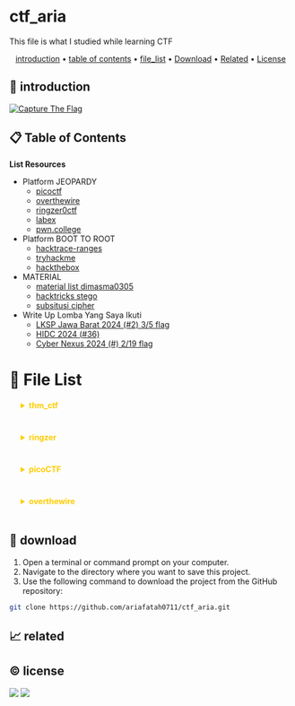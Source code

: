 # ctf_aria

This file is what I studied while learning CTF

<p align="center">
  <a href="#introduction">introduction</a> •
  <a href="#table-of-contents">table of contents</a> •
  <a href="#file-list">file_list</a> •
  <a href="#download">Download</a> •
  <a href="#related">Related</a> •
  <a href="#license">License</a>
</p>

<p id="introduction"></p>

## 🚀 introduction

<p align="left"> 
  <a href="#">
    <img alt="Capture The Flag" src="https://img.shields.io/badge/-Capture%20The%20Flag-FF5733?style=flat-square&logo=flag&logoColor=white" />
  </a>
</p>

<p id="table-of-contents"></p>

## 📋 Table of Contents

<b>List Resources</b>

<ul>
  <li>Platform JEOPARDY<ul>
    <li><a href="https://play.picoctf.org">picoctf</a></li>
    <li><a href="https://overthewire.org">overthewire</a></li>
    <li><a href="https://ringzer0ctf.com">ringzer0ctf</a></li>
    <li><a href="https://labex.io">labex</a></li>
    <li><a href="https://pwn.college">pwn.college</a></li>
  </ul></li>
  <li>Platform BOOT TO ROOT<ul>
    <li><a href="https://hacktrace-ranges.id">hacktrace-ranges</a></li>
    <li><a href="https://tryhackme.com">tryhackme</a></li>
    <li><a href="https:/www.hackthebox.com">hackthebox</a></li>
  </ul></li>
  <li>MATERIAL<ul>
    <li><a href="https://dimasma0305.github.io/Cyber-Security-Learning-Resources/Resource_List/Link_Bermanfaat">material list dimasma0305</a></li>
    <li><a href="https://book.hacktricks.xyz/crypto-and-stego/stego-tricks">hacktricks stego</a></li>
    <li><a href="https://www.quipqiup.com/">subsitusi cipher</a></li>
  </ul></li>
   <li>Write Up Lomba Yang Saya Ikuti<ul>
    <li><a href="https://drive.google.com/drive/folders/1vyxHyRjd-YIiS12Yys3Tfl03jCzN8Q5a?usp=sharing">LKSP Jawa Barat 2024 (#2) 3/5 flag</a></li>
    <li><a href="https://drive.google.com/drive/folders/1BdVNx5qjON1tRhbKsVNTvZAf4j1kbIcK?usp=sharing">HIDC 2024 (#36)</a></li>
    <li><a href="https://drive.google.com/drive/folders/1tWKEWgygs_bMwF3wFQvLpKDsLTb0dqCA?usp=sharing">Cyber Nexus 2024 (#) 2/19 flag</a></li>
  </ul></li>
</ul>

<p id="file-list"></p>

# 📄 File List

<details>
<summary style='margin: 20px; color: #fc0;'><b>thm_ctf</b></summary>
<ul>
  <li><a href='thm_ctf/E1_bounty%20hacker.html'>E1_bounty hacker</a></li>
  <li><a href='thm_ctf/E1_rootme.html'>E1_rootme</a></li>
  <li><a href='thm_ctf/E2_basic_pentesting.html'>E2_basic_pentesting</a></li>
  <li><a href='thm_ctf/_step_by_step.html'>_step_by_step</a></li>
</ul>
</details>

<details>
<summary style='margin: 20px; color: #fc0;'><b>ringzer</b></summary>
<details>
<summary><b>Jail_Escaping</b></summary>
<ul>
  <li><a href='ringzer/Jail_Escaping/bash%20jail%201.html'>bash jail 1</a></li>
  <li><a href='ringzer/Jail_Escaping/bash%20jail%202.html'>bash jail 2</a></li>
  <li><a href='ringzer/Jail_Escaping/bash%20jail%203%20un.html'>bash jail 3 un</a></li>
</ul>
</details>

<details>
<summary><b>cryptography</b></summary>
<ul>
  <li><a href='ringzer/cryptography/1_File%20recovery.html'>1_File recovery</a></li>
  <li><a href='ringzer/cryptography/1_Some%20martian%20message.html'>1_Some martian message</a></li>
  <li><a href='ringzer/cryptography/1_You%20re%20drunk.html'>1_You re drunk</a></li>
  <li><a href='ringzer/cryptography/2_Martian%20message%20part%202.html'>2_Martian message part 2</a></li>
  <li><a href='ringzer/cryptography/2_Public%20key%20recovery.html'>2_Public key recovery</a></li>
  <li><a href='ringzer/cryptography/3_I%20Lost%20my%20password%20can%20you%20find%20it.html'>3_I Lost my password can you find it</a></li>
  <li><a href='ringzer/cryptography/3_Martian%20message%20part%203.html'>3_Martian message part 3</a></li>
  <li><a href='ringzer/cryptography/4_Encrypted%20ZIP%20un.html'>4_Encrypted ZIP un</a></li>
</ul>
</details>

</details>

<details>
<summary style='margin: 20px; color: #fc0;'><b>picoCTF</b></summary>
<details>
<summary><b>web_exploit</b></summary>
<ul>
  <li><a href='picoCTF/web_exploit/E_Bookmarklet.html'>E_Bookmarklet</a></li>
  <li><a href='picoCTF/web_exploit/E_Cookies.html'>E_Cookies</a></li>
  <li><a href='picoCTF/web_exploit/E_GET_aHEAD.html'>E_GET_aHEAD</a></li>
  <li><a href='picoCTF/web_exploit/E_Includes.html'>E_Includes</a></li>
  <li><a href='picoCTF/web_exploit/E_Insp3ct0r.html'>E_Insp3ct0r</a></li>
  <li><a href='picoCTF/web_exploit/E_Inspect_HTML.html'>E_Inspect_HTML</a></li>
  <li><a href='picoCTF/web_exploit/E_IntroToBurp.html'>E_IntroToBurp</a></li>
  <li><a href='picoCTF/web_exploit/E_Local%20Authority.html'>E_Local Authority</a></li>
  <li><a href='picoCTF/web_exploit/E_Scavenger%20Hunt.html'>E_Scavenger Hunt</a></li>
  <li><a href='picoCTF/web_exploit/E_Unminify.html'>E_Unminify</a></li>
  <li><a href='picoCTF/web_exploit/E_WebDecode.html'>E_WebDecode</a></li>
  <li><a href='picoCTF/web_exploit/E_dont-use-client-side.html'>E_dont-use-client-side</a></li>
  <li><a href='picoCTF/web_exploit/E_logon.html'>E_logon</a></li>
  <li><a href='picoCTF/web_exploit/E_where%20are%20the%20robots.html'>E_where are the robots</a></li>
  <li><a href='picoCTF/web_exploit/M_picobrowser.html'>M_picobrowser</a></li>
</ul>
</details>

<details>
<summary><b>reverse</b></summary>
<ul>
  <li><a href='picoCTF/reverse/E_Transformation.html'>E_Transformation</a></li>
  <li><a href='picoCTF/reverse/E_vault-door-training.html'>E_vault-door-training</a></li>
  <li><a href='picoCTF/reverse/M_GDB%20baby%20step%201.html'>M_GDB baby step 1</a></li>
  <li><a href='picoCTF/reverse/M_Packer.html'>M_Packer</a></li>
  <li><a href='picoCTF/reverse/M_un_GDB%20baby%20step%202.html'>M_un_GDB baby step 2</a></li>
</ul>
</details>

<details>
<summary><b>forensics</b></summary>
<ul>
  <li><a href='picoCTF/forensics/E_CanYouSee.html'>E_CanYouSee</a></li>
  <li><a href='picoCTF/forensics/E_Glory%20of%20the%20Garden.html'>E_Glory of the Garden</a></li>
  <li><a href='picoCTF/forensics/E_Scan%20Surprise.html'>E_Scan Surprise</a></li>
  <li><a href='picoCTF/forensics/E_Secret%20of%20the%20Polyglot.html'>E_Secret of the Polyglot</a></li>
  <li><a href='picoCTF/forensics/E_Verify.html'>E_Verify</a></li>
  <li><a href='picoCTF/forensics/E_information.html'>E_information</a></li>
  <li><a href='picoCTF/forensics/M_un_PcapPoisoning.html'>M_un_PcapPoisoning</a></li>
</ul>
</details>

<details>
<summary><b>cryptography</b></summary>
<ul>
  <li><a href='picoCTF/cryptography/E_13.html'>E_13</a></li>
  <li><a href='picoCTF/cryptography/E_Mod%2026.html'>E_Mod 26</a></li>
  <li><a href='picoCTF/cryptography/E_The%20Numbers.html'>E_The Numbers</a></li>
  <li><a href='picoCTF/cryptography/E_interencdec.html'>E_interencdec</a></li>
  <li><a href='picoCTF/cryptography/M_Easy1.html'>M_Easy1</a></li>
  <li><a href='picoCTF/cryptography/M_Mind%20your%20Ps%20and%20Qs.html'>M_Mind your Ps and Qs</a></li>
  <li><a href='picoCTF/cryptography/M_Mr-Worldwide.html'>M_Mr-Worldwide</a></li>
  <li><a href='picoCTF/cryptography/M_So%20Meta.html'>M_So Meta</a></li>
  <li><a href='picoCTF/cryptography/M_Vigenere.html'>M_Vigenere</a></li>
  <li><a href='picoCTF/cryptography/M_caesar.html'>M_caesar</a></li>
  <li><a href='picoCTF/cryptography/M_rotation.html'>M_rotation</a></li>
  <li><a href='picoCTF/cryptography/M_substitution0.html'>M_substitution0</a></li>
  <li><a href='picoCTF/cryptography/M_substitution1.html'>M_substitution1</a></li>
  <li><a href='picoCTF/cryptography/M_substitution2.html'>M_substitution2</a></li>
  <li><a href='picoCTF/cryptography/M_un_Mini%20RSA.html'>M_un_Mini RSA</a></li>
  <li><a href='picoCTF/cryptography/M_un_morse-code.html'>M_un_morse-code</a></li>
</ul>
</details>

<details>
<summary><b>general</b></summary>
<ul>
  <li><a href='picoCTF/general/E_2Warm.html'>E_2Warm</a></li>
  <li><a href='picoCTF/general/E_Bases.html'>E_Bases</a></li>
  <li><a href='picoCTF/general/E_Big%20Zip.html'>E_Big Zip</a></li>
  <li><a href='picoCTF/general/E_Binary%20Search.html'>E_Binary Search</a></li>
  <li><a href='picoCTF/general/E_Blame%20Game.html'>E_Blame Game</a></li>
  <li><a href='picoCTF/general/E_Codebook.html'>E_Codebook</a></li>
  <li><a href='picoCTF/general/E_Collaborative%20Development.html'>E_Collaborative Development</a></li>
  <li><a href='picoCTF/general/E_Commitment%20Issues.html'>E_Commitment Issues</a></li>
  <li><a href='picoCTF/general/E_First%20Find.html'>E_First Find</a></li>
  <li><a href='picoCTF/general/E_First%20Grep.html'>E_First Grep</a></li>
  <li><a href='picoCTF/general/E_Glitch%20Cat.html'>E_Glitch Cat</a></li>
  <li><a href='picoCTF/general/E_HashingJobApp.html'>E_HashingJobApp</a></li>
  <li><a href='picoCTF/general/E_Lets%20Warm%20Up.html'>E_Lets Warm Up</a></li>
  <li><a href='picoCTF/general/E_Magikarp%20Ground%20Mission.html'>E_Magikarp Ground Mission</a></li>
  <li><a href='picoCTF/general/E_Nice%20netcat.html'>E_Nice netcat</a></li>
  <li><a href='picoCTF/general/E_Obedient%20Cat.html'>E_Obedient Cat</a></li>
  <li><a href='picoCTF/general/E_PW%20Crack%201.html'>E_PW Crack 1</a></li>
  <li><a href='picoCTF/general/E_PW%20Crack%202.html'>E_PW Crack 2</a></li>
  <li><a href='picoCTF/general/E_Python%20Wrangling.html'>E_Python Wrangling</a></li>
  <li><a href='picoCTF/general/E_Static%20aint%20always%20noise.html'>E_Static aint always noise</a></li>
  <li><a href='picoCTF/general/E_Super%20SSH.html'>E_Super SSH</a></li>
  <li><a href='picoCTF/general/E_Tab,%20Tab,%20Attack.html'>E_Tab, Tab, Attack</a></li>
  <li><a href='picoCTF/general/E_Time%20Machine.html'>E_Time Machine</a></li>
  <li><a href='picoCTF/general/E_Warmed%20Up.html'>E_Warmed Up</a></li>
  <li><a href='picoCTF/general/E_Wave%20a%20flag.html'>E_Wave a flag</a></li>
  <li><a href='picoCTF/general/E_binhexa.html'>E_binhexa</a></li>
  <li><a href='picoCTF/general/E_convertme.py.html'>E_convertme.py</a></li>
  <li><a href='picoCTF/general/E_endianness.html'>E_endianness</a></li>
  <li><a href='picoCTF/general/E_fixme1.py.html'>E_fixme1.py</a></li>
  <li><a href='picoCTF/general/E_fixme2.py.html'>E_fixme2.py</a></li>
  <li><a href='picoCTF/general/E_repetitions.html'>E_repetitions</a></li>
  <li><a href='picoCTF/general/E_runme.py.html'>E_runme.py</a></li>
  <li><a href='picoCTF/general/E_strings%20it.html'>E_strings it</a></li>
  <li><a href='picoCTF/general/E_whats%20a%20net%20cat.html'>E_whats a net cat</a></li>
  <li><a href='picoCTF/general/M_ASCII%20Numbers.html'>M_ASCII Numbers</a></li>
  <li><a href='picoCTF/general/M_Based.html'>M_Based</a></li>
  <li><a href='picoCTF/general/M_PW%20Crack%203.html'>M_PW Crack 3</a></li>
  <li><a href='picoCTF/general/M_PW%20Crack%204.html'>M_PW Crack 4</a></li>
  <li><a href='picoCTF/general/M_PW%20Crack%205.html'>M_PW Crack 5</a></li>
  <li><a href='picoCTF/general/M_Permissions.html'>M_Permissions</a></li>
  <li><a href='picoCTF/general/M_Serpentine.html'>M_Serpentine</a></li>
  <li><a href='picoCTF/general/M_Specialer.html'>M_Specialer</a></li>
  <li><a href='picoCTF/general/M_chrono.html'>M_chrono</a></li>
  <li><a href='picoCTF/general/M_flag_shop.html'>M_flag_shop</a></li>
  <li><a href='picoCTF/general/M_plumbing.html'>M_plumbing</a></li>
  <li><a href='picoCTF/general/M_un_Special.html'>M_un_Special</a></li>
  <li><a href='picoCTF/general/M_useless.html'>M_useless</a></li>
</ul>
</details>

</details>

<details>
<summary style='margin: 20px; color: #fc0;'><b>overthewire</b></summary>
<details>
<summary><b>leviathan</b></summary>
<ul>
  <li><a href='overthewire/leviathan/level%2001.html'>level 01</a></li>
  <li><a href='overthewire/leviathan/level%2002%20un.html'>level 02 un</a></li>
</ul>
</details>

<details>
<summary><b>natas</b></summary>
<ul>
  <li><a href='overthewire/natas/level%2000.html'>level 00</a></li>
  <li><a href='overthewire/natas/level%2001.html'>level 01</a></li>
  <li><a href='overthewire/natas/level%2002.html'>level 02</a></li>
  <li><a href='overthewire/natas/level%2003.html'>level 03</a></li>
  <li><a href='overthewire/natas/level%2004.html'>level 04</a></li>
  <li><a href='overthewire/natas/level%2005.html'>level 05</a></li>
  <li><a href='overthewire/natas/level%2006.html'>level 06</a></li>
  <li><a href='overthewire/natas/level%2007.html'>level 07</a></li>
  <li><a href='overthewire/natas/level%2008.html'>level 08</a></li>
  <li><a href='overthewire/natas/level%2009.html'>level 09</a></li>
  <li><a href='overthewire/natas/level%2010.html'>level 10</a></li>
  <li><a href='overthewire/natas/level%2011.html'>level 11</a></li>
  <li><a href='overthewire/natas/level%2012.html'>level 12</a></li>
  <li><a href='overthewire/natas/level%2013.html'>level 13</a></li>
  <li><a href='overthewire/natas/level%2014.html'>level 14</a></li>
  <li><a href='overthewire/natas/level%2015.html'>level 15</a></li>
  <li><a href='overthewire/natas/level%2016.html'>level 16</a></li>
  <li><a href='overthewire/natas/level%2017.html'>level 17</a></li>
  <li><a href='overthewire/natas/level%2018%20un.html'>level 18 un</a></li>
  <li><a href='overthewire/natas/level%2019%20un.html'>level 19 un</a></li>
  <li><a href='overthewire/natas/level%2020%20un.html'>level 20 un</a></li>
</ul>
</details>

<details>
<summary><b>bandit</b></summary>
<ul>
  <li><a href='overthewire/bandit/level%2001.html'>level 01</a></li>
  <li><a href='overthewire/bandit/level%2002.html'>level 02</a></li>
  <li><a href='overthewire/bandit/level%2003.html'>level 03</a></li>
  <li><a href='overthewire/bandit/level%2004.html'>level 04</a></li>
  <li><a href='overthewire/bandit/level%2005.html'>level 05</a></li>
  <li><a href='overthewire/bandit/level%2006.html'>level 06</a></li>
  <li><a href='overthewire/bandit/level%2007.html'>level 07</a></li>
  <li><a href='overthewire/bandit/level%2008.html'>level 08</a></li>
  <li><a href='overthewire/bandit/level%2009.html'>level 09</a></li>
  <li><a href='overthewire/bandit/level%2010.html'>level 10</a></li>
  <li><a href='overthewire/bandit/level%2011.html'>level 11</a></li>
  <li><a href='overthewire/bandit/level%2012.html'>level 12</a></li>
  <li><a href='overthewire/bandit/level%2013.html'>level 13</a></li>
  <li><a href='overthewire/bandit/level%2014.html'>level 14</a></li>
  <li><a href='overthewire/bandit/level%2015.html'>level 15</a></li>
  <li><a href='overthewire/bandit/level%2016.html'>level 16</a></li>
  <li><a href='overthewire/bandit/level%2017.html'>level 17</a></li>
  <li><a href='overthewire/bandit/level%2018.html'>level 18</a></li>
  <li><a href='overthewire/bandit/level%2019.html'>level 19</a></li>
  <li><a href='overthewire/bandit/level%2020.html'>level 20</a></li>
  <li><a href='overthewire/bandit/level%2021.html'>level 21</a></li>
  <li><a href='overthewire/bandit/level%2022.html'>level 22</a></li>
  <li><a href='overthewire/bandit/level%2023.html'>level 23</a></li>
  <li><a href='overthewire/bandit/level%2024.html'>level 24</a></li>
  <li><a href='overthewire/bandit/level%2025.html'>level 25</a></li>
  <li><a href='overthewire/bandit/level%2026.html'>level 26</a></li>
  <li><a href='overthewire/bandit/level%2027.html'>level 27</a></li>
  <li><a href='overthewire/bandit/level%2028.html'>level 28</a></li>
  <li><a href='overthewire/bandit/level%2029.html'>level 29</a></li>
  <li><a href='overthewire/bandit/level%2030.html'>level 30</a></li>
  <li><a href='overthewire/bandit/level%2031.html'>level 31</a></li>
  <li><a href='overthewire/bandit/level%2032.html'>level 32</a></li>
  <li><a href='overthewire/bandit/level%2033.html'>level 33</a></li>
</ul>
</details>

<details>
<summary><b>krypton</b></summary>
<ul>
  <li><a href='overthewire/krypton/level%2001.html'>level 01</a></li>
  <li><a href='overthewire/krypton/level%2002.html'>level 02</a></li>
  <li><a href='overthewire/krypton/level%2003.html'>level 03</a></li>
  <li><a href='overthewire/krypton/level%2004.html'>level 04</a></li>
  <li><a href='overthewire/krypton/level%2005.html'>level 05</a></li>
  <li><a href='overthewire/krypton/level%2006.html'>level 06</a></li>
  <li><a href='overthewire/krypton/level%2007.html'>level 07</a></li>
</ul>
</details>

</details>

<p id="download"></p>

## 🔨 download

1. Open a terminal or command prompt on your computer.
2. Navigate to the directory where you want to save this project.
3. Use the following command to download the project from the GitHub repository:
```sh
git clone https://github.com/ariafatah0711/ctf_aria.git
```

<p id="related"></p>

## 📈 related

<p id="license"></p>

## ©️ license
<a href="https://github.com/ariafatah0711" alt="CREATED"><img src="https://img.shields.io/static/v1?style=for-the-badge&label=CREATED%20BY&message=ariafatah0711&color=000000"></a>
<a href="https://github.com/ariafatah0711/ariafatah0711/blob/main/LICENSE" alt="LICENSE"><img src="https://img.shields.io/static/v1?style=for-the-badge&label=LICENSE&message=MIT&color=000000"></a>
